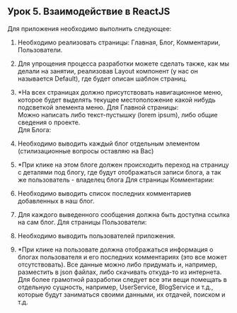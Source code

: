 ## Урок 5. Взаимодействие в ReactJS

Для приложения необходимо выполнить следующее:  

1. Необходимо реализовать страницы: Главная, Блог, Комментарии, Пользователи.
2. Для упрощения процесса разработки можете сделать также, как мы делали на занятии, реализовав Layout компонент (у нас он называется Default), где будет описан шаблон страниц.
3. *На всех страницах должно присутствовать навигационное меню, которое будет выделять текущее местоположение какой нибудь подсветкой элемента меню.
Для Главной страницы:  
Можно написать либо текст-пустышку (lorem ipsum), либо общие сведения о проекте.  
Для Блога:  

1. Необходимо выводить каждый блог отдельным элементом (стилизационные вопросы оставляю на Вас)
2. *При клике на этом блоге должен происходить переход на страницу с деталями под блогу, где будут отображаться записи блога, а так же пользователь - владелец блога
Для страницы Комментарии:  

1. Необходимо выводить список последних комментариев добавленных в наш блог.
2. Для каждого выведенного сообщения должна быть доступна ссылка на сам блог.
Для страницы Пользователи:  

1. Необходимо выводить пользователей приложения.
2. *При клике на пользовате должна отображаться информация о блогах пользователя и его последних комментариях (это все может отсутствовать).
Все данные можно либо придумать и, например, разместить в json файлах, либо скачивать откуда-то из интернета. Для более грамотной разработки следует все эти вещи помещать в отдельную сущность, например, UserService, BlogService и т.д., которые будут заниматься своими данными, их отдачей, поиском и т.д.
